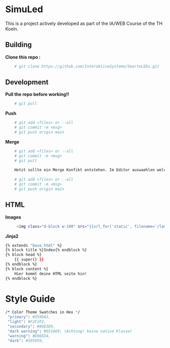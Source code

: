 # SimuLed
This is a project actively developed as part of the IA/WEB Course of the TH Koeln. <br>


## Building

**Clone this repo :**
```bash
    # git clone https://github.com/InteraktiveSysteme/SmarteLEDs.git
```

## Development

**Pull the repo before working!!**
```bash
    # git pull
```
**Push**
```bash
    # git add <files> or --all
    # git commit -m <msg> 
    # git push origin main
```

**Merge**
```bash
    # git add <files> or --all
    # git commit -m <msg> 
    # git pull 
    
    Hetzt sollte ein Merge Konfikt entstehen. Im Editor auswaehlen welche Aenderungen behalten werden!
    
    # git add <files> or --all
    # git commit -m <msg> 
    # git push origin main
```
## HTML


**Images**

```bash
     <img class="d-block w-100" src="{{url_for('static', filename='/lamps/lampe.png')}}" alt="Placeholder">
```

**Jinja2**
```bash
{% extends "base.html" %}
{% block title %}Index{% endblock %}
{% block head %}
    {{ super() }}
{% endblock %}
{% block content %}
    Hier kommt deine HTML seite hin!
{% endblock %}
```
# Style Guide
```bash
/* Color Theme Swatches in Hex */
 "primary": #359DA3,
 "light": #F2F2F2,
 "secundary": #86D3D9,
 "dark warning": #651A69; (Achtung! keine native Klasse)
 "warning": #D06ED4,
 "dark": #595959,


```
